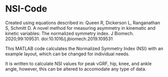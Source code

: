 # NSI-Code
Created using equations described in:
Queen R, Dickerson L, Ranganathan S, Schmitt D. A novel method for measuring asymmetry in kinematic and kinetic variables: The normalized symmetry index. J Biomech. 2020;99:109531. doi:10.1016/j.jbiomech.2019.109531

This MATLAB code calculates the Normalized Symmetry Index (NSI) with an example layout, which can be changed for individual needs.

It is written to calculate NSI values for peak vGRF, hip, knee, and ankle angle, however, this can be altered to accomodate any type of data.
